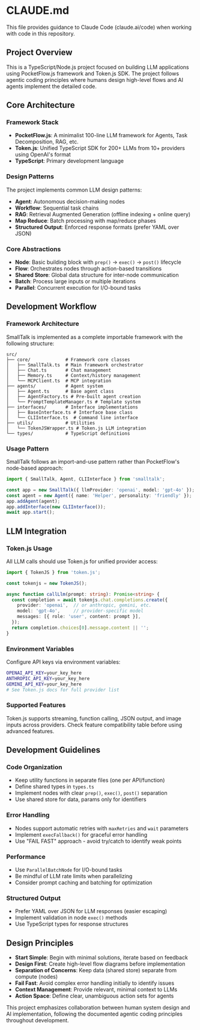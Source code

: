 # CLAUDE.md

This file provides guidance to Claude Code (claude.ai/code) when working with code in this repository.

## Project Overview

This is a TypeScript/Node.js project focused on building LLM applications using PocketFlow.js framework and Token.js SDK. The project follows agentic coding principles where humans design high-level flows and AI agents implement the detailed code.

## Core Architecture

### Framework Stack
- **PocketFlow.js**: A minimalist 100-line LLM framework for Agents, Task Decomposition, RAG, etc.
- **Token.js**: Unified TypeScript SDK for 200+ LLMs from 10+ providers using OpenAI's format
- **TypeScript**: Primary development language

### Design Patterns
The project implements common LLM design patterns:
- **Agent**: Autonomous decision-making nodes
- **Workflow**: Sequential task chains 
- **RAG**: Retrieval Augmented Generation (offline indexing + online query)
- **Map Reduce**: Batch processing with map/reduce phases
- **Structured Output**: Enforced response formats (prefer YAML over JSON)

### Core Abstractions
- **Node**: Basic building block with `prep()` → `exec()` → `post()` lifecycle
- **Flow**: Orchestrates nodes through action-based transitions
- **Shared Store**: Global data structure for inter-node communication
- **Batch**: Process large inputs or multiple iterations
- **Parallel**: Concurrent execution for I/O-bound tasks

## Development Workflow

### Framework Architecture
SmallTalk is implemented as a complete importable framework with the following structure:
```
src/
├── core/             # Framework core classes
│   ├── SmallTalk.ts  # Main framework orchestrator
│   ├── Chat.ts       # Chat management
│   ├── Memory.ts     # Context/history management
│   └── MCPClient.ts  # MCP integration
├── agents/           # Agent system
│   ├── Agent.ts      # Base agent class
│   ├── AgentFactory.ts # Pre-built agent creation
│   └── PromptTemplateManager.ts # Template system
├── interfaces/       # Interface implementations
│   ├── BaseInterface.ts # Interface base class
│   └── CLIInterface.ts  # Command line interface
├── utils/            # Utilities
│   └── TokenJSWrapper.ts # Token.js LLM integration
└── types/            # TypeScript definitions
```

### Usage Pattern
SmallTalk follows an import-and-use pattern rather than PocketFlow's node-based approach:

```typescript
import { SmallTalk, Agent, CLIInterface } from 'smalltalk';

const app = new SmallTalk({ llmProvider: 'openai', model: 'gpt-4o' });
const agent = new Agent({ name: 'Helper', personality: 'friendly' });
app.addAgent(agent);
app.addInterface(new CLIInterface());
await app.start();
```

## LLM Integration

### Token.js Usage
All LLM calls should use Token.js for unified provider access:

```typescript
import { TokenJS } from 'token.js';

const tokenjs = new TokenJS();

async function callLlm(prompt: string): Promise<string> {
  const completion = await tokenjs.chat.completions.create({
    provider: 'openai',  // or anthropic, gemini, etc.
    model: 'gpt-4o',     // provider-specific model
    messages: [{ role: 'user', content: prompt }],
  });
  return completion.choices[0].message.content || '';
}
```

### Environment Variables
Configure API keys via environment variables:
```bash
OPENAI_API_KEY=your_key_here
ANTHROPIC_API_KEY=your_key_here
GEMINI_API_KEY=your_key_here
# See Token.js docs for full provider list
```

### Supported Features
Token.js supports streaming, function calling, JSON output, and image inputs across providers. Check feature compatibility table before using advanced features.

## Development Guidelines

### Code Organization
- Keep utility functions in separate files (one per API/function)
- Define shared types in `types.ts`
- Implement nodes with clear `prep()`, `exec()`, `post()` separation
- Use shared store for data, params only for identifiers

### Error Handling
- Nodes support automatic retries with `maxRetries` and `wait` parameters
- Implement `execFallback()` for graceful error handling
- Use "FAIL FAST" approach - avoid try/catch to identify weak points

### Performance
- Use `ParallelBatchNode` for I/O-bound tasks
- Be mindful of LLM rate limits when parallelizing
- Consider prompt caching and batching for optimization

### Structured Output
- Prefer YAML over JSON for LLM responses (easier escaping)
- Implement validation in node `exec()` methods
- Use TypeScript types for response structures

## Design Principles

- **Start Simple**: Begin with minimal solutions, iterate based on feedback
- **Design First**: Create high-level flow diagrams before implementation
- **Separation of Concerns**: Keep data (shared store) separate from compute (nodes)
- **Fail Fast**: Avoid complex error handling initially to identify issues
- **Context Management**: Provide relevant, minimal context to LLMs
- **Action Space**: Define clear, unambiguous action sets for agents

This project emphasizes collaboration between human system design and AI implementation, following the documented agentic coding principles throughout development.